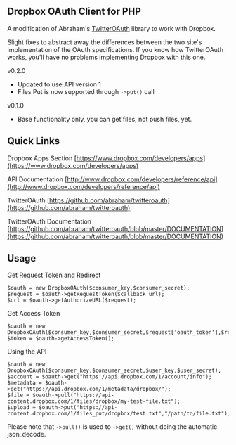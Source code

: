 Dropbox OAuth Client for PHP
----------------------------

A modification of Abraham's [TwitterOAuth](https://github.com/abraham/twitteroauth) library to work with Dropbox.

Slight fixes to abstract away the differences between the two site's
implementation of the OAuth specifications. If you know how TwitterOAuth works, 
you'll have no problems implementing Dropbox with this one.

v0.2.0
- Updated to use API version 1
- Files Put is now supported through `->put()` call

v0.1.0
- Base functionality only, you can get files, not push files, yet.

Quick Links
-----------

Dropbox Apps Section
[https://www.dropbox.com/developers/apps](https://www.dropbox.com/developers/apps)

API Documentation
[http://www.dropbox.com/developers/reference/api](http://www.dropbox.com/developers/reference/api)

TwitterOAuth
[https://github.com/abraham/twitteroauth](https://github.com/abraham/twitteroauth)

TwitterOAuth Documentation
[https://github.com/abraham/twitteroauth/blob/master/DOCUMENTATION](https://github.com/abraham/twitteroauth/blob/master/DOCUMENTATION)

Usage
-----

Get Request Token and Redirect
```
$oauth = new DropboxOAuth($consumer_key,$consumer_secret);
$request = $oauth->getRequestToken($callback_url);
$url = $oauth->getAuthorizeURL($request);
```

Get Access Token
```
$oauth = new DropboxOAuth($consumer_key,$consumer_secret,$request['oauth_token'],$request['oauth_token_secret']);
$token = $oauth->getAccessToken();
```

Using the API
```
$oauth = new DropboxOAuth($consumer_key,$consumer_secret,$user_key,$user_secret);
$account = $oauth->get("https://api.dropbox.com/1/account/info");
$metadata = $oauth->get("https://api.dropbox.com/1/metadata/dropbox/");
$file = $oauth->pull("https://api-content.dropbox.com/1/files/dropbox/my-test-file.txt");
$upload = $oauth->put("https://api-content.dropbox.com/1/files_put/dropbox/test.txt","/path/to/file.txt");
```

Please note that `->pull()` is used to `->get()` without doing the automatic json_decode. 